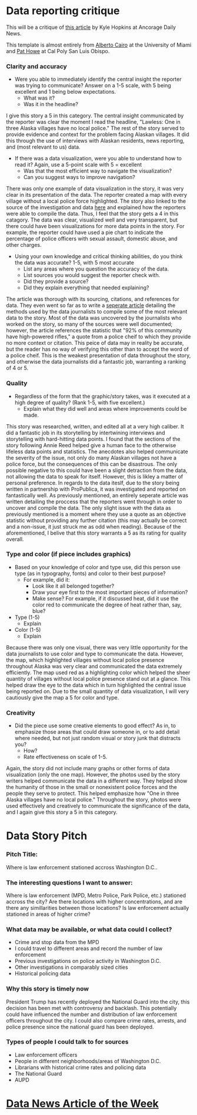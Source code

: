 # Data reporting critique

This will be a critique of [this article](https://www.adn.com/alaska-news/lawless/2019/05/16/lawless-one-in-three-alaska-villages-have-no-local-police/) by Kyle Hopkins at Ancorage Daily News.

This template is almost entirely from [Alberto Cairo](https://twitter.com/albertocairo) at the University of Miami and [Pat Howe](https://twitter.com/pchowe?lang=en) at Cal Poly San Luis Obispo.

### Clarity and accuracy

* Were you able to immediately identify the central insight the reporter was trying to communicate? Answer on a 1-5 scale, with 5 being excellent and 1 being below expectations. 
   * What was it?
   * Was it in the headline?

I give this story a 5 in this category. The central insight communicated by the reporter was clear the moment I read the headline, "Lawless: One in three Alaska villages have no local police." The rest of the story served to provide evidence and context for the problem facing Alaskan villages. It did this through the use of interviews with Alaskan residents, news reporting, and (most relevant to us) data.

 
* If there was a data visualization, were you able to understand how to read it? Again, use a 5-point scale with 5 = excellent
   * Was that the most efficient way to navigate the visualization? 
   * Can you suggest ways to improve navigation?

There was only one example of data visualization in the story, it was very clear in its presentation of the data. The reporter created a map with every village without a local police force highlighted. The story also linked to the source of the investigation and data [here](https://www.adn.com/alaska-news/lawless/2019/05/16/how-we-tallied-alaska-communities-without-local-law-enforcement/) and explained how the reporters were able to compile the data. Thus, I feel that the story gets a 4 in this catagory. The data was clear, visualized well and very transparent, but there could have been visualizations for more data points in the story. For example, the reporter could have used a pie chart to indicate the percentage of police officers with sexual assault, domestic abuse, and other charges.

* Using your own knowledge and critical thinking abilities, do you think the data was accurate? 1-5, with 5 most accurate
   * List any areas where you question the accuracy of the data.
   * List sources you would suggest the reporter check with. 
   * Did they provide a source?
   * Did they explain everything that needed explaining?

The article was thorough with its sourcing, citations, and references for data. They even went so far as to write a [seperate article](https://www.adn.com/alaska-news/lawless/2019/05/16/how-we-tallied-alaska-communities-without-local-law-enforcement/) detailing the methods used by the data journalists to compile some of the most relevant data to the story. Most of the data was uncovered by the journalists who worked on the story, so many of the sources were well documented; however, the article references the statistic that "92% of this community have high-powered rifles," a quote from a police cheif to which they provide no more context or citation. This peice of data may in reality be accurate, but the reader has no way of verifying this other than to accept the word of a police cheif. This is the weakest presentation of data throughout the story, and otherwise the data journalists did a fantastic job, warranting a ranking of 4 or 5.

### Quality

* Regardless of the form that the graphic/story takes, was it executed at a high degree of quality? (Rank 1-5, with five excellent.)
   * Explain what they did well and areas where improvements could be made.
 
This story was researched, written, and edited all at a very high caliber. It did a fantastic job in its storytelling by intertwining interviews and storytelling with hard-hitting data points. I found that the sections of the story following Annie Reed helped give a human face to the otherwise lifeless data points and statistics. The anecdotes also helped communicate the severity of the issue, not only do many Alaskan villages not have a police force, but the consequences of this can be disastrous. The only possible negative to this could have been a slight detraction from the data, not allowing the data to speak for itself. However, this is likley a matter of personal preference. In regards to the data iteslf, due to the story being written in partnership with ProPublica, it was investigated and reported on fantastically well. As previously mentioned, an entirely seperate article was written detailing the proccess that the reporters went through in order to uncover and compile the data. The only slight issue with the data as previously mentioned is a moment where they use a quote as an objective statistic without providing any further citation (this may actually be correct and a non-issue, it just struck me as odd when reading). Because of the aforementioned, I belive that this story warrants a 5 as its rating for quality overall.


### Type and color (if piece includes graphics)

* Based on your knowledge of color and type use, did this person use type (as in typography, fonts) and color to their best purpose?
   * For example, did it: 
       * Look like it all belonged together?
       * Draw your eye first to the most important pieces of information?
       * Make sense? For example, if it discussed heat, did it use the color red to communicate the degree of heat rather than, say, blue?
* Type (1-5)
   * Explain
* Color (1-5)
   * Explain

Because there was only one visual, there was very little opportunity for the data journalists to use color and type to communicate the data. However, the map, which highlighted villages without local police presence throughout Alaska was very clear and communicated the data extremely efficiently. The map used red as a highlighting color which helped the sheer quantity of villages without local police presence stand out at a glance. This helped draw the eye to the data which in turn highlighted the central issue being reported on. Due to the small quantity of data visualization, I will very cautiously give the map a 5 for color and type.

   
### Creativity

* Did the piece use some creative elements to good effect? As in, to emphasize those areas that could draw someone in, or to add detail where needed, but not just random visual or story junk that distracts you?
   * How?
   * Rate effectiveness on scale of 1-5.
 
Again, the story did not include many graphs or other forms of data visualization (only the one map). However, the photos used by the story writers helped communicate the data in a different way. They helped show the humanity of those in the small or nonexistent police forces and the people they serve to protect. This helped emphasize how "One in three Alaska villages have no local police." Throughout the story, photos were used effectively and creatively to communicate the significance of the data, and I again give this story a 5 in this category.




# Data Story Pitch

### Pitch Title:
Where is law enforcement stationed accross Washington D.C..

### The interesting questions I want to answer:
Where is law enforcement (MPD, Metro Police, Park Police, etc.) stationed accross the city? Are there locations with higher concentrations, and are there any simillarities between those locations? Is law enforcement actually stationed in areas of higher crime?

### What data may be available, or what data could I collect?
* Crime and stop data from the MPD
* I could travel to different areas and record the number of law enforcement
* Previous investigations on police activity in Washington D.C.
* Other investigations in comparably sized cities
* Historical policing data


### Why this story is timely now
President Trump has recently deployed the National Guard into the city, this decision has been met with controversy and backlash. This potentially could have influenced the number and distribution of law enforcement officers throughout the city. I could also compare crime rates, arrests, and police presence since the national guard has been deployed.


### Types of people I could talk to for sources
* Law enforcement officers
* People in different neighborhoods/areas of Washington D.C.
* Librarians with historical crime rates and policing data
* The National Guard
* AUPD

# [Data News Article of the Week](https://www.nytimes.com/2025/09/03/world/americas/venezuela-drug-boat-trump-us.html)

